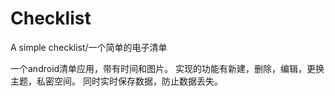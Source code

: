 Checklist
=========

A simple checklist/一个简单的电子清单

一个android清单应用，带有时间和图片。
实现的功能有新建，删除，编辑，更换主题，私密空间。
同时实时保存数据，防止数据丢失。
